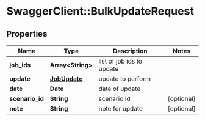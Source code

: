 # SwaggerClient::BulkUpdateRequest

## Properties
Name | Type | Description | Notes
------------ | ------------- | ------------- | -------------
**job_ids** | **Array&lt;String&gt;** | list of job ids to update | 
**update** | [**JobUpdate**](JobUpdate.md) | update to perform | 
**date** | **Date** | date of update | 
**scenario_id** | **String** | scenario id | [optional] 
**note** | **String** | note for update | [optional] 



